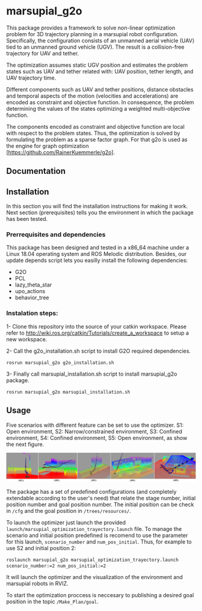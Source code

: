 # marsupial_g2o

This package provides a framework to solve non-linear optimization problem for 3D trajectory planning in a marsupial robot configuration. Specifically, the configuration consists of an unmanned aerial vehicle (UAV) tied to an unmanned ground vehicle (UGV). The result is a collision-free trajectory for UAV and tether.

The optimization assumes static UGV position and estimates the problem states such as UAV and tether related with: UAV  position,  tether length, and UAV trajectory time. 

Different components such as UAV and tether positions, distance obstacles and temporal aspects of the motion (velocities and accelerations) are encoded as constraint and objective function. In consequence, the problem determining the values of the states optimizing a weighted multi-objective function.

The components encoded as constraint and objective function are local with respect to the problem states. Thus, the optimization is solved by formulating the problem as a sparse factor graph. For that g2o is used as the engine for graph optimization [https://github.com/RainerKuemmerle/g2o].

## Documentation

## Installation

In this section you will find the installation instructions for making it work. Next section (prerequisites) tells you the environment in which the package has been tested.

### Prerrequisites and dependencies

This package has been designed and tested in a x86_64 machine under a Linux 18.04 operating system and ROS Melodic distribution. Besides, our update depends script lets you easilly install the following dependencies:

- G2O
- PCL
- lazy_theta_star
- upo_actions
- behavior_tree

### Instalation steps:

1- Clone this repository into the source of your catkin workspace. Please refer to http://wiki.ros.org/catkin/Tutorials/create_a_workspace to setup a new workspace.

2- Call the g2o_installation.sh script to install G2O required dependencies.

```
rosrun marsupial_g2o g2o_installation.sh
```

3- Finally call marsupial_installation.sh script to install marsupial_g2o package.

```
rosrun marsupial_g2o marsupial_installation.sh
```

## Usage

Five scenarios with different feature can be set to use the optimizer. S1: Open environment, S2: Narrow/constrained environment, S3: Confined environment, S4: Confined environment, S5: Open environment, as show the next figure.

<p align="center">
    <img src="worlds/5_scenarios.png" width="1000">
</p>

The package has a set of predefined configurations (and completely extendable according to the user's need) that relate the stage number, initial position number and goal position number. The initial position can be check in ```/cfg``` and the goal position in ```/trees/resources/```.

To launch the optimizer just launch the provided ```launch/marsupial_optimization_trayectory.launch``` file. To manage the scenario and initial position predefined is recomend to use the parameter for this launch, ```scenario_number``` and ```num_pos_initial```. Thus, for example to use S2 and initial position 2: 

```
roslaunch marsupial_g2o marsupial_optimization_trayectory.launch scenario_number:=2 num_pos_initial:=2
```

It will launch the optimizer and the visualization of the environment and marsupial robots in RVIZ. 

To start the optimization proccess is neccesary to publishing a desired goal position in the topic ```/Make_Plan/goal```.
